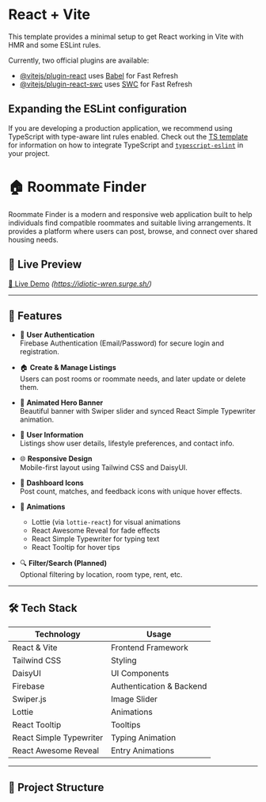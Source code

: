 # React + Vite

This template provides a minimal setup to get React working in Vite with HMR and some ESLint rules.

Currently, two official plugins are available:

- [@vitejs/plugin-react](https://github.com/vitejs/vite-plugin-react/blob/main/packages/plugin-react) uses [Babel](https://babeljs.io/) for Fast Refresh
- [@vitejs/plugin-react-swc](https://github.com/vitejs/vite-plugin-react/blob/main/packages/plugin-react-swc) uses [SWC](https://swc.rs/) for Fast Refresh

## Expanding the ESLint configuration

If you are developing a production application, we recommend using TypeScript with type-aware lint rules enabled. Check out the [TS template](https://github.com/vitejs/vite/tree/main/packages/create-vite/template-react-ts) for information on how to integrate TypeScript and [`typescript-eslint`](https://typescript-eslint.io) in your project.




# 🏠 Roommate Finder

Roommate Finder is a modern and responsive web application built to help individuals find compatible roommates and suitable living arrangements. It provides a platform where users can post, browse, and connect over shared housing needs.

## 🔑 Live Preview

[🔗 Live Demo](#) *(https://idiotic-wren.surge.sh/)*

---

## 🚀 Features

- 🔐 **User Authentication**  
  Firebase Authentication (Email/Password) for secure login and registration.

- 🏠 **Create & Manage Listings**  
  Users can post rooms or roommate needs, and later update or delete them.

- 📸 **Animated Hero Banner**  
  Beautiful banner with Swiper slider and synced React Simple Typewriter animation.

- 💬 **User Information**  
  Listings show user details, lifestyle preferences, and contact info.

- 🌐 **Responsive Design**  
  Mobile-first layout using Tailwind CSS and DaisyUI.

- 🎯 **Dashboard Icons**  
  Post count, matches, and feedback icons with unique hover effects.

- 🎥 **Animations**  
  - Lottie (via `lottie-react`) for visual animations  
  - React Awesome Reveal for fade effects  
  - React Simple Typewriter for typing text  
  - React Tooltip for hover tips

- 🔍 **Filter/Search (Planned)**  
  Optional filtering by location, room type, rent, etc.

---

## 🛠️ Tech Stack

| Technology | Usage |
|------------|--------|
| React & Vite | Frontend Framework |
| Tailwind CSS | Styling |
| DaisyUI | UI Components |
| Firebase | Authentication & Backend |
| Swiper.js | Image Slider |
| Lottie | Animations |
| React Tooltip | Tooltips |
| React Simple Typewriter | Typing Animation |
| React Awesome Reveal | Entry Animations |

---

## 📂 Project Structure


